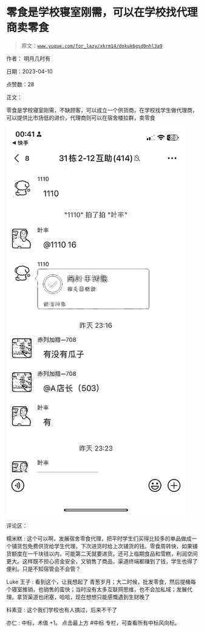 # 零食是学校寝室刚需，可以在学校找代理商卖零食

> 原文：[`www.yuque.com/for_lazy/xkrm14/dokuk6gsd0nhl3a9`](https://www.yuque.com/for_lazy/xkrm14/dokuk6gsd0nhl3a9)

作者： 明月几时有

日期：2023-04-10

点赞数：28

正文：

零食是学校寝室刚需，不缺顾客，可以成立一个供货商，在学校找学生做代理商，可以提供比市场低的进价，代理商则可以在宿舍楼拉群，卖零食

![](img/4c17519d9ee5c3277e12f11e2cd8d279.png)

评论区：

糯米糕 : 这个可以啊，发展宿舍零食代理，把平时学生们买得比较多的单品做成一个铺货包免费供货给学生代理，下次进货时给上次铺货的钱。零食周转快，如果铺货额度在一千块钱以内，可能第二天就要进货。还可上临期食品和雪糕，利润空间更大。这样既不担心资金安全，又销售了商品，渠道终端都赚到了钱，学生也得了便利。只是不知宿管会不会管？

Luke 王子 : 看到这个，让我想起了 青葱岁月；大二时候，批发零食，然后提桶每个寝室推销，也销售的蛮快；当时没有太多互联网思维，也不会加私域；发展代理。拿货渠道也闭塞，哈哈，现在想想只能感慨遇到生财晚了

科素亚 : 这个我们学校也有人搞过，后来不干了

亦仁 : 中标，术值 +1。 点击最上方 #中标 专栏，可查看所有中标风向标。

